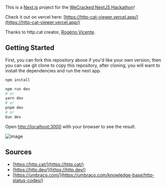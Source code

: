 This is a [Next.js](https://nextjs.org/) project for the [WeCracked NextJS Hackathon](https://devpost.com/software/http-cat-viewer)!

Check it out on vercel here: [https://http-cat-viewer.vercel.app/](https://http-cat-viewer.vercel.app/)

Thanks to http.cat creator, [Rogério Vicente](https://rogeriopvl.com/).

## Getting Started

First, you can fork this repository above if you'd like your own version,
then you can use git clone to copy this repository,
after cloning, you will want to install the dependencies and run the next app.

```bash
npm install

npm run dev
# or
yarn dev
# or
pnpm dev
# or
bun dev
```

Open [http://localhost:3000](http://localhost:3000) with your browser to see the result.

![image](https://github.com/jeffreyzhangsd/http-cat-viewer/assets/109628105/cf9f6f78-8778-46dd-a191-81576cfbd73a)


## Sources

- [https://http.cat/](https://http.cat/)
- [https://http.dev/](https://http.dev/)
- [https://umbraco.com/](https://umbraco.com/knowledge-base/http-status-codes/)
